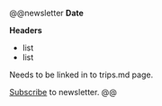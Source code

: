 @@newsletter
__Date__

__Headers__

- list
- list

Needs to be linked in to trips.md page.

[Subscribe](https://tinyletter.com/fiordlandpacks) to newsletter.
@@